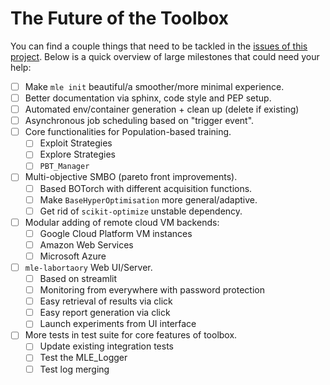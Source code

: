 # The Future of the Toolbox

You can find a couple things that need to be tackled in the [issues of this project](https://github.com/RobertTLange/mle-toolbox/issues). Below is a quick overview of large milestones that could need your help:

- [ ] Make `mle init` beautiful/a smoother/more minimal experience.
- [ ] Better documentation via sphinx, code style and PEP setup.
- [ ] Automated env/container generation + clean up (delete if existing)
- [ ] Asynchronous job scheduling based on "trigger event".
- [ ] Core functionalities for Population-based training.
    - [ ] Exploit Strategies
    - [ ] Explore Strategies
    - [ ] `PBT_Manager`
- [ ] Multi-objective SMBO (pareto front improvements).
    - [ ] Based BOTorch with different acquisition functions.
    - [ ] Make `BaseHyperOptimisation` more general/adaptive.
    - [ ] Get rid of `scikit-optimize` unstable dependency.
- [ ] Modular adding of remote cloud VM backends:
    - [ ] Google Cloud Platform VM instances
    - [ ] Amazon Web Services
    - [ ] Microsoft Azure
- [ ] `mle-labortaory` Web UI/Server.
    - [ ] Based on streamlit
    - [ ] Monitoring from everywhere with password protection
    - [ ] Easy retrieval of results via click
    - [ ] Easy report generation via click
    - [ ] Launch experiments from UI interface
- [ ] More tests in test suite for core features of toolbox.
    - [ ] Update existing integration tests
    - [ ] Test the MLE_Logger
    - [ ] Test log merging
